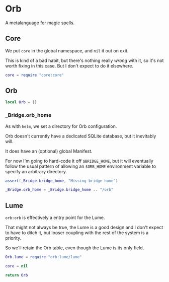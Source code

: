 # Orb


A metalanguage for magic spells\.


## Core

We put `core` in the global namespace, and `nil` it out on exit\.

This is kind of a bad habit, but there's nothing really *wrong* with it, so
it's not worth fixing in this case\.  But I don't expect to do it elsewhere\.

```lua
core = require "core:core"
```


## Orb

```lua
local Orb = {}
```


### \_Bridge\.orb\_home

As with `helm`, we set a directory for Orb configuration\.

Orb doesn't currently have a dedicated SQLite database, but it inevitably will\.

It does have an \(optional\) global Manifest\.

For now I'm going to hard\-code it off `$BRIDGE_HOME`, but it will eventually
follow the usual pattern of allowing an `$ORB_HOME` environment variable to
specify an arbitrary directory\.

```lua
assert(_Bridge.bridge_home, "Missing bridge home")

_Bridge.orb_home = _Bridge.bridge_home .. "/orb"
```


## Lume

`orb:orb` is effectively a entry point for the Lume\.

That might not always be true, the Lume is a good design and I don't expect
to have to ditch it, but looser coupling with the rest of the system is a
priority\.

So we'll retain the Orb table, even though the Lume is its only field\.

```lua
Orb.lume = require "orb:lume/lume"
```

```lua
core = nil

return Orb
```
